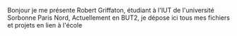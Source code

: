 Bonjour je me présente Robert Griffaton, étudiant à l'IUT de l'université Sorbonne Paris Nord, 
Actuellement en BUT2, je dépose ici tous mes fichiers et projets en lien à l'école
